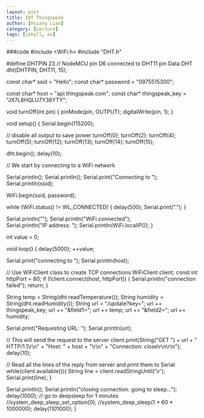 ```yaml
---
layout: post
title: IOT Thingspeak
author: [Hsiang Liao]
category: [Lecture]
tags: [jekyll, ai]
---
```

###code
#include <WiFi.h>
#include "DHT.h"

#define DHTPIN 23     // NodeMCU pin D6 connected to DHT11 pin Data
DHT dht(DHTPIN, DHT11, 15);

const char* ssid     = "Hello";
const char* password = "0975515300";


const char* host = "api.thingspeak.com";
const char* thingspeak_key = "JX7L8HQLU7Y38YTY";

void turnOff(int pin) {
  pinMode(pin, OUTPUT);
  digitalWrite(pin, 1);
}

void setup() {
  Serial.begin(115200);

  // disable all output to save power
  turnOff(0);
  turnOff(2);
  turnOff(4);
  turnOff(5);
  turnOff(12);
  turnOff(13);
  turnOff(14);
  turnOff(15);

  dht.begin();
  delay(10);
 

  // We start by connecting to a WiFi network

  Serial.println();
  Serial.println();
  Serial.print("Connecting to ");
  Serial.println(ssid);
 
  WiFi.begin(ssid, password);
 
  while (WiFi.status() != WL_CONNECTED) {
    delay(500);
    Serial.print(".");
  }

  Serial.println("");
  Serial.println("WiFi connected");  
  Serial.println("IP address: ");
  Serial.println(WiFi.localIP());
}

int value = 0;

void loop() {
  delay(5000);
  ++value;

  Serial.print("connecting to ");
  Serial.println(host);
 
  // Use WiFiClient class to create TCP connections
  WiFiClient client;
  const int httpPort = 80;
  if (!client.connect(host, httpPort)) {
    Serial.println("connection failed");
    return;
  }

  String temp = String(dht.readTemperature());
  String humidity = String(dht.readHumidity());
  String url = "/update?key=";
  url += thingspeak_key;
  url += "&field1=";
  url += temp;
  url += "&field2=";
  url += humidity;
 
  Serial.print("Requesting URL: ");
  Serial.println(url);
 
  // This will send the request to the server
  client.print(String("GET ") + url + " HTTP/1.1\r\n" +
               "Host: " + host + "\r\n" +
               "Connection: close\r\n\r\n");
  delay(10);
 
  // Read all the lines of the reply from server and print them to Serial
  while(client.available()){
    String line = client.readStringUntil('\r');
    Serial.print(line);
  }
 
  Serial.println();
  Serial.println("closing connection. going to sleep...");
  delay(1000);
  // go to deepsleep for 1 minutes
  //system_deep_sleep_set_option(0);
  //system_deep_sleep(1 * 60 * 1000000);
  delay(1*10*1000);
}


